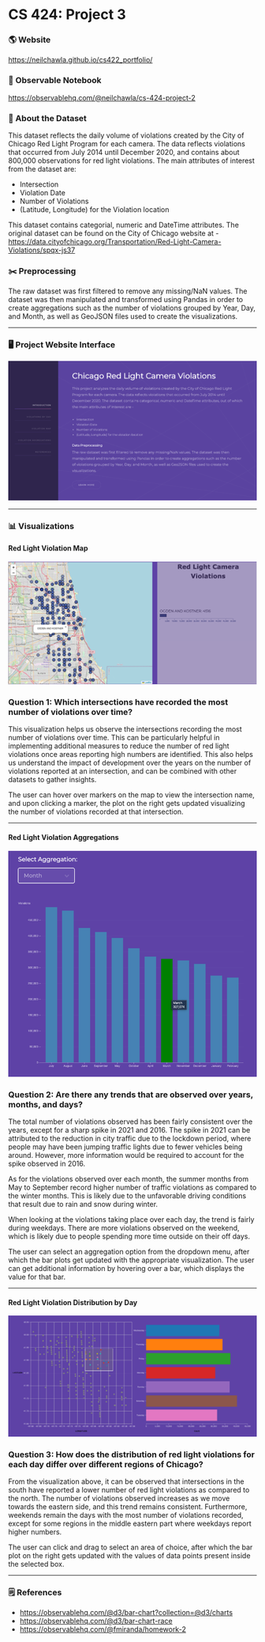 # CS 424: Project 3

### :earth_americas: Website

https://neilchawla.github.io/cs422_portfolio/

### :page_facing_up: Observable Notebook

https://observablehq.com/@neilchawla/cs-424-project-2

### :pushpin: About the Dataset

This dataset reflects the daily volume of violations created by the City of Chicago Red Light Program for each camera. The data reflects violations that occurred from July 2014 until December 2020, and contains about 800,000 observations for red light violations. The main attributes of interest from the dataset are:

- Intersection
- Violation Date
- Number of Violations
- (Latitude, Longitude) for the Violation location

This dataset contains categorial, numeric and DateTime attributes. The original dataset can be found on the City of Chicago website at - https://data.cityofchicago.org/Transportation/Red-Light-Camera-Violations/spqx-js37

### :scissors: Preprocessing

The raw dataset was first filtered to remove any missing/NaN values. The dataset was then manipulated and transformed using Pandas in order to create aggregations such as the number of violations grouped by Year, Day, and Month, as well as GeoJSON files used to create the visualizations.

---

### :desktop_computer: Project Website Interface

![img](./images/projectHomePage.png)

---

### :bar_chart: Visualizations

#### Red Light Violation Map

![img1](./images/violationMap.png)

### Question 1: Which intersections have recorded the most number of violations over time?

This visualization helps us observe the intersections recording the most number of violations over time. This can be particularly helpful in implementing additional measures to reduce the number of red light violations once areas reporting high numbers are identified. This also helps us understand the impact of development over the years on the number of violations reported at an intersection, and can be combined with other datasets to gather insights.

The user can hover over markers on the map to view the intersection name, and upon clicking a marker, the plot on the right gets updated visualizing the number of violations recorded at that intersection.

---

#### Red Light Violation Aggregations

![img2](./images/barChart.png)

### Question 2: Are there any trends that are observed over years, months, and days?

The total number of violations observed has been fairly consistent over the years, except for a sharp spike in 2021 and 2016. The spike in 2021 can be attributed to the reduction in city traffic due to the lockdown period, where people may have been jumping traffic lights due to fewer vehicles being around. However, more information would be required to account for the spike observed in 2016.

As for the violations observed over each month, the summer months from May to September record higher number of traffic violations as compared to the winter months. This is likely due to the unfavorable driving conditions that result due to rain and snow during winter.

When looking at the violations taking place over each day, the trend is fairly during weekdays. There are more violations observed on the weekend, which is likely due to people spending more time outside on their off days.

The user can select an aggregation option from the dropdown menu, after which the bar plots get updated with the appropriate visualization. The user can get additional information by hovering over a bar, which displays the value for that bar.

---

#### Red Light Violation Distribution by Day

![img3](./images/brushablePlot.png)

### Question 3: How does the distribution of red light violations for each day differ over different regions of Chicago?

From the visualization above, it can be observed that intersections in the south have reported a lower number of red light violations as compared to the north. The number of violations observed increases as we move towards the eastern side, and this trend remains consistent. Furthermore, weekends remain the days with the most number of violations recorded, except for some regions in the middle eastern part where weekdays report higher numbers.

The user can click and drag to select an area of choice, after which the bar plot on the right gets updated with the values of data points present inside the selected box.

---

### :spiral_notepad: References

- https://observablehq.com/@d3/bar-chart?collection=@d3/charts
- https://observablehq.com/@d3/bar-chart-race
- https://observablehq.com/@fmiranda/homework-2
